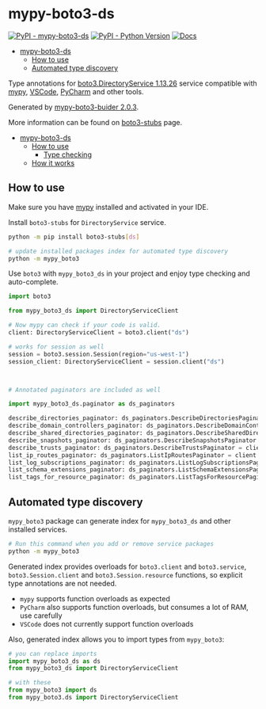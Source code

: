 # mypy-boto3-ds

[![PyPI - mypy-boto3-ds](https://img.shields.io/pypi/v/mypy-boto3-ds.svg?color=blue)](https://pypi.org/project/mypy-boto3-ds)
[![PyPI - Python Version](https://img.shields.io/pypi/pyversions/mypy-boto3-ds.svg?color=blue)](https://pypi.org/project/mypy-boto3-ds)
[![Docs](https://img.shields.io/readthedocs/mypy-boto3-builder.svg?color=blue)](https://mypy-boto3-builder.readthedocs.io/)

- [mypy-boto3-ds](#mypy-boto3-ds)
  - [How to use](#how-to-use)
  - [Automated type discovery](#automated-type-discovery)


Type annotations for
[boto3.DirectoryService 1.13.26](https://boto3.amazonaws.com/v1/documentation/api/1.13.26/reference/services/ds.html#DirectoryService) service
compatible with [mypy](https://github.com/python/mypy), [VSCode](https://code.visualstudio.com/),
[PyCharm](https://www.jetbrains.com/pycharm/) and other tools.

Generated by [mypy-boto3-buider 2.0.3](https://github.com/vemel/mypy_boto3_builder).

More information can be found on [boto3-stubs](https://pypi.org/project/boto3-stubs/) page.

- [mypy-boto3-ds](#mypy-boto3-ds)
  - [How to use](#how-to-use)
    - [Type checking](#type-checking)
  - [How it works](#how-it-works)

## How to use

Make sure you have [mypy](https://github.com/python/mypy) installed and activated in your IDE.

Install `boto3-stubs` for `DirectoryService` service.

```bash
python -m pip install boto3-stubs[ds]

# update installed packages index for automated type discovery
python -m mypy_boto3
```

Use `boto3` with `mypy_boto3_ds` in your project and enjoy type checking and auto-complete.

```python
import boto3

from mypy_boto3_ds import DirectoryServiceClient

# Now mypy can check if your code is valid.
client: DirectoryServiceClient = boto3.client("ds")

# works for session as well
session = boto3.session.Session(region="us-west-1")
session_client: DirectoryServiceClient = session.client("ds")



# Annotated paginators are included as well

import mypy_boto3_ds.paginator as ds_paginators

describe_directories_paginator: ds_paginators.DescribeDirectoriesPaginator = client.get_paginator("describe_directories")
describe_domain_controllers_paginator: ds_paginators.DescribeDomainControllersPaginator = client.get_paginator("describe_domain_controllers")
describe_shared_directories_paginator: ds_paginators.DescribeSharedDirectoriesPaginator = client.get_paginator("describe_shared_directories")
describe_snapshots_paginator: ds_paginators.DescribeSnapshotsPaginator = client.get_paginator("describe_snapshots")
describe_trusts_paginator: ds_paginators.DescribeTrustsPaginator = client.get_paginator("describe_trusts")
list_ip_routes_paginator: ds_paginators.ListIpRoutesPaginator = client.get_paginator("list_ip_routes")
list_log_subscriptions_paginator: ds_paginators.ListLogSubscriptionsPaginator = client.get_paginator("list_log_subscriptions")
list_schema_extensions_paginator: ds_paginators.ListSchemaExtensionsPaginator = client.get_paginator("list_schema_extensions")
list_tags_for_resource_paginator: ds_paginators.ListTagsForResourcePaginator = client.get_paginator("list_tags_for_resource")
```

## Automated type discovery

`mypy_boto3` package can generate index for `mypy_boto3_ds` and other installed services.

```bash
# Run this command when you add or remove service packages
python -m mypy_boto3
```

Generated index provides overloads for `boto3.client` and `boto3.service`,
`boto3.Session.client` and `boto3.Session.resource` functions,
so explicit type annotations are not needed.

- `mypy` supports function overloads as expected
- `PyCharm` also supports function overloads, but consumes a lot of RAM, use carefully
- `VSCode` does not currently support function overloads

Also, generated index allows you to import types from `mypy_boto3`:

```python
# you can replace imports
import mypy_boto3_ds as ds
from mypy_boto3_ds import DirectoryServiceClient

# with these
from mypy_boto3 import ds
from mypy_boto3.ds import DirectoryServiceClient
```